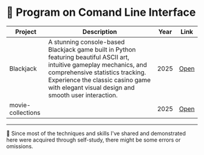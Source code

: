 # 📁 Program on Comand Line Interface

| Project | Description | Year | Link |
|-----------|---------------------|-------|--------|
| Blackjack | A stunning console-based Blackjack game built in Python featuring beautiful ASCII art, intuitive gameplay mechanics, and comprehensive statistics tracking. Experience the classic casino game with elegant visual design and smooth user interaction. | 2025 | [Open](https://github.com/blanktphan/python-blackjack) |
| movie-collections | | 2025 | [Open](https://github.com/blanktphan/movie-collections) |

---

📍 Since most of the techniques and skills I've shared and demonstrated here were acquired through self-study, there might be some errors or omissions.